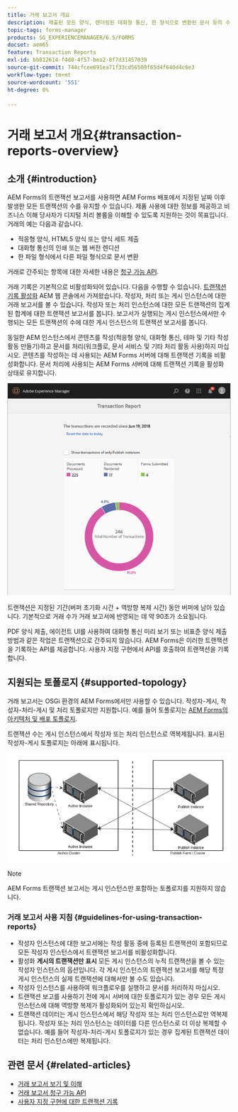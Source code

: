 ```yaml
---
title: 거래 보고서 개요
description: 제출된 모든 양식, 렌더링된 대화형 통신, 한 형식으로 변환된 문서 등의 수를 유지합니다.
topic-tags: forms-manager
products: SG_EXPERIENCEMANAGER/6.5/FORMS
docset: aem65
feature: Transaction Reports
exl-id: bb812614-f4d8-4f57-bea2-8f7d31457039
source-git-commit: 744cfcee691ea71f33cd56509f65d4f640d4c6e3
workflow-type: tm+mt
source-wordcount: '551'
ht-degree: 0%

---
```


# 거래 보고서 개요{#transaction-reports-overview}

## 소개 {#introduction}

AEM Forms의 트랜잭션 보고서를 사용하면 AEM Forms 배포에서 지정된 날짜 이후 발생한 모든 트랜잭션의 수를 유지할 수 있습니다. 제품 사용에 대한 정보를 제공하고 비즈니스 이해 당사자가 디지털 처리 볼륨을 이해할 수 있도록 지원하는 것이 목표입니다. 거래의 예는 다음과 같습니다.

* 적응형 양식, HTML5 양식 또는 양식 세트 제출
* 대화형 통신의 인쇄 또는 웹 버전 렌디션
* 한 파일 형식에서 다른 파일 형식으로 문서 변환

거래로 간주되는 항목에 대한 자세한 내용은 [청구 가능 API](../../forms/using/transaction-reports-billable-apis.md).

거래 기록은 기본적으로 비활성화되어 있습니다. 다음을 수행할 수 있습니다. [트랜잭션 기록 활성화](../../forms/using/viewing-and-understanding-transaction-reports.md#setting-up-transaction-reports) AEM 웹 콘솔에서 가져왔습니다. 작성자, 처리 또는 게시 인스턴스에 대한 거래 보고서를 볼 수 있습니다. 작성자 또는 처리 인스턴스에 대한 모든 트랜잭션의 집계된 합계에 대한 트랜잭션 보고서를 봅니다. 보고서가 실행되는 게시 인스턴스에서만 수행되는 모든 트랜잭션의 수에 대한 게시 인스턴스의 트랜잭션 보고서를 봅니다.

동일한 AEM 인스턴스에서 콘텐츠를 작성(적응형 양식, 대화형 통신, 테마 및 기타 작성 활동 만들기)하고 문서를 처리(워크플로, 문서 서비스 및 기타 처리 활동 사용)하지 마십시오. 콘텐츠를 작성하는 데 사용되는 AEM Forms 서버에 대해 트랜잭션 기록을 비활성화합니다. 문서 처리에 사용되는 AEM Forms 서버에 대해 트랜잭션 기록을 활성화 상태로 유지합니다.

![sample-transaction-report-author-1](assets/sample-transaction-report-author-1.png)

트랜잭션은 지정된 기간(버퍼 초기화 시간 + 역방향 복제 시간) 동안 버퍼에 남아 있습니다. 기본적으로 거래 수가 거래 보고서에 반영되는 데 약 90초가 소요됩니다.

PDF 양식 제출, 에이전트 UI를 사용하여 대화형 통신 미리 보기 또는 비표준 양식 제출 방법과 같은 작업은 트랜잭션으로 간주되지 않습니다. AEM Forms은 이러한 트랜잭션을 기록하는 API를 제공합니다. 사용자 지정 구현에서 API를 호출하여 트랜잭션을 기록합니다.

## 지원되는 토폴로지 {#supported-topology}

거래 보고서는 OSGi 환경의 AEM Forms에서만 사용할 수 있습니다. 작성자-게시, 작성자-처리-게시 및 처리 토폴로지만 지원합니다. 예를 들어 토폴로지는 [AEM Forms의 아키텍처 및 배포 토폴로지](../../forms/using/transaction-reports-overview.md).

트랜잭션 수는 게시 인스턴스에서 작성자 또는 처리 인스턴스로 역복제됩니다. 표시된 작성자-게시 토폴로지는 아래에 표시됩니다.

![simple-author-publish-topology](assets/simple-author-publish-topology.png)

>[!NOTE]
>
>AEM Forms 트랜잭션 보고서는 게시 인스턴스만 포함하는 토폴로지를 지원하지 않습니다.

### 거래 보고서 사용 지침 {#guidelines-for-using-transaction-reports}

* 작성자 인스턴스에 대한 보고서에는 작성 활동 중에 등록된 트랜잭션이 포함되므로 모든 작성자 인스턴스에서 트랜잭션 보고서를 비활성화합니다.
* 활성화 **게시의 트랜잭션만 표시** 모든 게시 인스턴스의 누적 트랜잭션을 볼 수 있는 작성자 인스턴스의 옵션입니다. 각 게시 인스턴스의 트랜잭션 보고서를 해당 특정 게시 인스턴스의 실제 트랜잭션에 대해서만 볼 수도 있습니다.
* 작성자 인스턴스를 사용하여 워크플로우를 실행하고 문서를 처리하지 마십시오.
* 트랜잭션 보고를 사용하기 전에 게시 서버에 대한 토폴로지가 있는 경우 모든 게시 인스턴스에 대해 역방향 복제가 활성화되어 있는지 확인하십시오.
* 트랜잭션 데이터는 게시 인스턴스에서 해당 작성자 또는 처리 인스턴스로만 역복제됩니다. 작성자 또는 처리 인스턴스는 데이터를 다른 인스턴스로 더 이상 복제할 수 없습니다. 예를 들어 작성자-처리-게시 토폴로지가 있는 경우 집계된 트랜잭션 데이터는 처리 인스턴스에만 복제됩니다.

## 관련 문서 {#related-articles}

* [거래 보고서 보기 및 이해](../../forms/using/viewing-and-understanding-transaction-reports.md)
* [거래 보고서 청구 가능 API](../../forms/using/transaction-reports-billable-apis.md)
* [사용자 지정 구현에 대한 트랜잭션 기록](/help/forms/using/record-transaction-custom-implementation.md)
